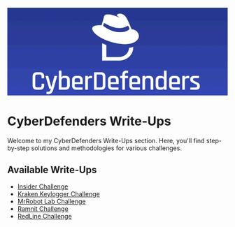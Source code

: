 <p align="center" style="margin-left: auto; margin-right: auto;">
  <img src="CyberDefenders.png" alt="CyberDefenders Write-Ups" width="1000px">
</p>

# CyberDefenders Write-Ups

Welcome to my CyberDefenders Write-Ups section. Here, you'll find step-by-step solutions and methodologies for various challenges.

## Available Write-Ups

- [Insider Challenge](./Insider%20Challenge.pdf)
- [Kraken Keylogger Challenge](./KrakenKeylogger%20Challenge.pdf)
- [MrRobot Lab Challenge](./MrRobot%20Lab%20Challenge.pdf)
- [Ramnit Challenge](./Ramnit%20Challenge.pdf)
- [RedLine Challenge](./RedLine%20Challenge.pdf)
